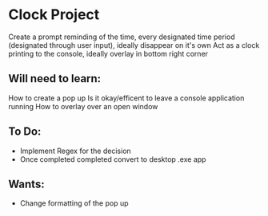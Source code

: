 # Clock Project

Create a prompt reminding of the time, every designated time period (designated through user input), ideally disappear on it's own
Act as a clock printing to the console, ideally overlay in bottom right corner

## Will need to learn:

How to create a pop up
Is it okay/efficent to leave a console application running
How to overlay over an open window

## To Do:

 - Implement Regex for the decision
 - Once completed completed convert to desktop .exe app

## Wants:

 - Change formatting of the pop up